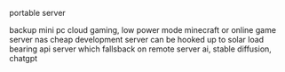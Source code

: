 portable server

backup mini pc
cloud gaming, low power mode
minecraft or online game server
nas
cheap development server can be hooked up to solar
load bearing api server which fallsback on remote server
ai, stable diffusion, chatgpt
